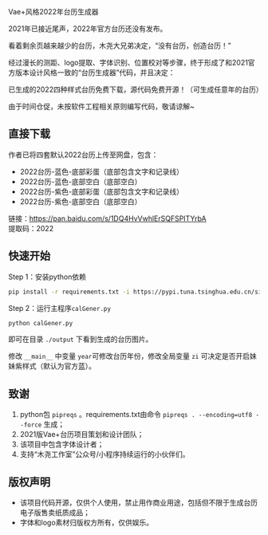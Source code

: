 Vae+风格2022年台历生成器

2021年已接近尾声，2022年官方台历还没有发布。

看着剩余页越来越少的台历，木尧大兄弟决定，“没有台历，创造台历！” 

经过漫长的测距、logo提取、字体识别、位置校对等步骤，终于形成了和2021官方版本设计风格一致的“台历生成器”代码，并且决定：

已生成的2022四种样式台历免费下载，源代码免费开源！（可生成任意年的台历）

由于时间仓促，未按软件工程相关原则编写代码，敬请谅解~

## 直接下载
作者已将四套默认2022台历上传至网盘，包含：  
- 2022台历-蓝色-底部彩蛋（底部包含文字和记录线）
- 2022台历-蓝色-底部空白（底部空白）
- 2022台历-紫色-底部彩蛋（底部包含文字和记录线）
- 2022台历-紫色-底部空白（底部空白）

链接：https://pan.baidu.com/s/1DQ4HvVwhlErSQFSPITYrbA   
提取码：2022


## 快速开始

Step 1：安装python依赖

```bash
pip install -r requirements.txt -i https://pypi.tuna.tsinghua.edu.cn/simple/
```


Step 2：运行主程序``calGener.py``

```bash
python calGener.py
```

即可在目录 ``./output`` 下看到生成的台历图片。  


修改 ``__main__`` 中变量 ``year``可修改台历年份，修改全局变量 ``zi`` 可决定是否开启妹妹紫样式（默认为官方蓝）。


## 致谢
1. python包 ``pipreqs`` 。requirements.txt由命令 ``pipreqs . --encoding=utf8 --force`` 生成；
2. 2021版Vae+台历项目策划和设计团队；
3. 该项目中包含字体设计者；
4. 支持“木尧工作室”公众号/小程序持续运行的小伙伴们。

## 版权声明
- 该项目代码开源，仅供个人使用，禁止用作商业用途，包括但不限于生成台历电子版售卖纸质成品；
- 字体和logo素材归版权方所有，仅供娱乐。
